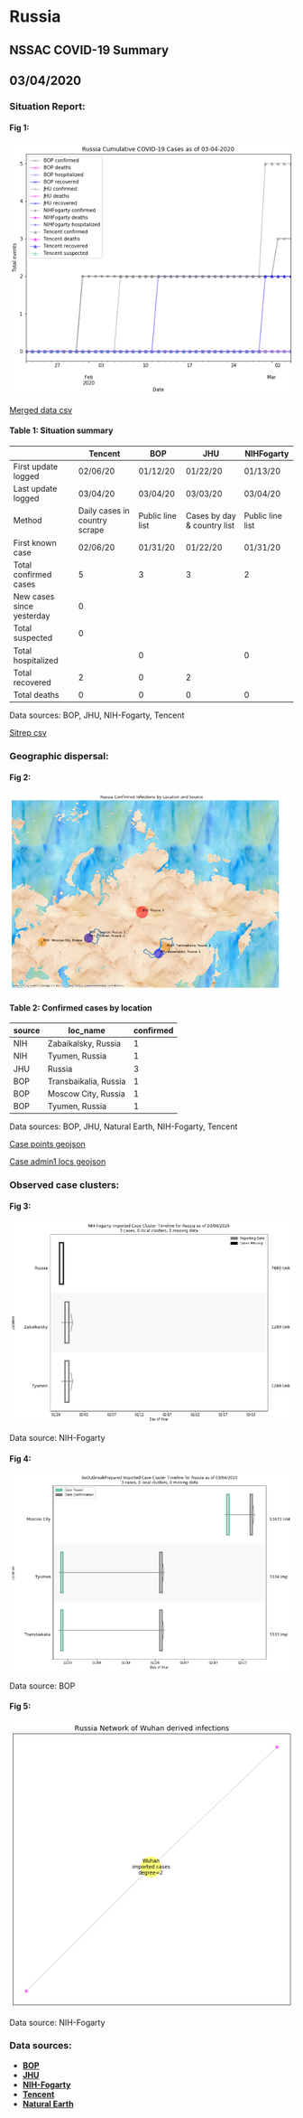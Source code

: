 # Russia
## NSSAC COVID-19 Summary
## 03/04/2020



### Situation Report:
#### Fig 1:
![Russia cases](../merged_histories/Russia_merged_histories.png)

[Merged data csv](https://github.com/SchlittDataSci/SchlittDataSci.github.io/blob/master/data/tables/Russia_merged_daily.csv)

#### Table 1: Situation summary


|                           | Tencent                       | BOP              | JHU                         | NIHFogarty       |
|---------------------------|-------------------------------|------------------|-----------------------------|------------------|
| First update logged       | 02/06/20                      | 01/12/20         | 01/22/20                    | 01/13/20         |
| Last update logged        | 03/04/20                      | 03/04/20         | 03/03/20                    | 03/04/20         |
| Method                    | Daily cases in country scrape | Public line list | Cases by day & country list | Public line list |
| First known case          | 02/06/20                      | 01/31/20         | 01/22/20                    | 01/31/20         |
| Total confirmed cases     | 5                             | 3                | 3                           | 2                |
| New cases since yesterday | 0                             |                  |                             |                  |
| Total suspected           | 0                             |                  |                             |                  |
| Total hospitalized        |                               | 0                |                             | 0                |
| Total recovered           | 2                             | 0                | 2                           |                  |
| Total deaths              | 0                             | 0                | 0                           | 0                |

Data sources: BOP, JHU, NIH-Fogarty, Tencent


[Sitrep csv](https://github.com/SchlittDataSci/SchlittDataSci.github.io/blob/master/data/tables/Russia_sitrep.csv)

### Geographic dispersal:
#### Fig 2:
![Russia mapped](../case_locs/Russia_case_locs.png)

#### Table 2: Confirmed cases by location


| source   | loc_name              |   confirmed |
|----------|-----------------------|-------------|
| NIH      | Zabaikalsky, Russia   |           1 |
| NIH      | Tyumen, Russia        |           1 |
| JHU      | Russia                |           3 |
| BOP      | Transbaikalia, Russia |           1 |
| BOP      | Moscow City, Russia   |           1 |
| BOP      | Tyumen, Russia        |           1 |

Data sources: BOP, JHU, Natural Earth, NIH-Fogarty, Tencent


[Case points geojson](https://github.com/SchlittDataSci/SchlittDataSci.github.io/blob/master/data/shapes/Russia_case_locs.geojson)

[Case admin1 locs geojson](https://github.com/SchlittDataSci/SchlittDataSci.github.io/blob/master/data/shapes/Russia_admin1_locs.geojson)

### Observed case clusters:
#### Fig 3:
![Russia cases](../cluster_analysis/Russia_imported_cases_NIHFogarty.png)



Data source: NIH-Fogarty


#### Fig 4:
![Russia cases](../cluster_analysis/Russia_imported_cases_BOP.png)



Data source: BOP


#### Fig 5:
![Russia network](../autochthonous_networks/Russia_network.png)



Data source: NIH-Fogarty


### Data sources:
* **[BOP](https://github.com/beoutbreakprepared/nCoV2019)**
* **[JHU](https://github.com/CSSEGISandData/COVID-19)** 
* **[NIH-Fogarty](https://docs.google.com/spreadsheets/d/1jS24DjSPVWa4iuxuD4OAXrE3QeI8c9BC1hSlqr-NMiU/edit#gid=1187587451)** 
* **[Tencent](https://news.qq.com/zt2020/page/feiyan.htm)**
* **[Natural Earth](https://www.naturalearthdata.com/forums/forum/natural-earth-map-data/cultural-vectors/admin-1-states-provinces-and-their-boundaries/)**

<!-- Global site tag (gtag.js) - Google Analytics -->
<script async src="https://www.googletagmanager.com/gtag/js?id=UA-158816269-1"></script>
<script>
  window.dataLayer = window.dataLayer || [];
  function gtag(){dataLayer.push(arguments);}
  gtag('js', new Date());

  gtag('config', 'UA-158816269-1');
</script>